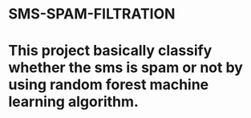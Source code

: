 # SMS-SPAM-FILTRATION

# This project basically classify whether the sms is spam or not by using random forest machine learning algorithm.
